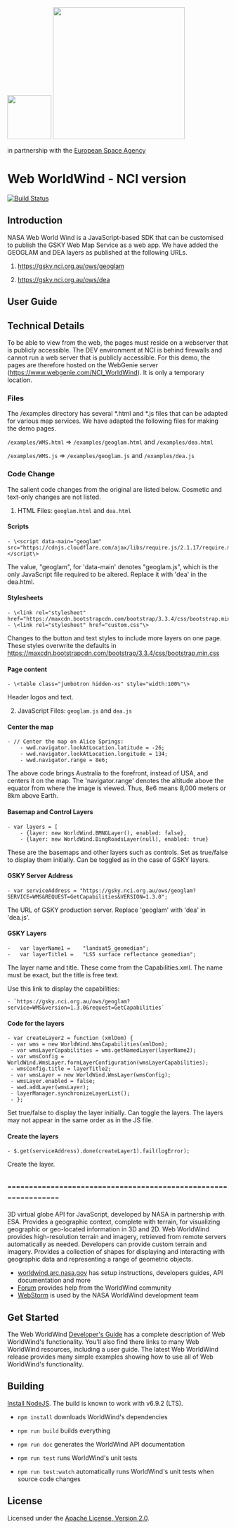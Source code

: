 <img src="https://worldwind.arc.nasa.gov/img/nasa-logo.svg" height="100"/>
<img src="http://nci.org.au/wp-content/uploads/2018/09/NCI-Australia-and-Text-website-2-2.png" style="width:300px"/>
<p>in partnership with the <a href="http://www.esa.int" target="_blank">European Space Agency</a></p>

# Web WorldWind - NCI version

[![Build Status](https://travis-ci.org/NASAWorldWind/WebWorldWind.svg?branch=develop)](https://github.com/asivapra/WebWorldWind/tree/develop)

## Introduction

NASA Web World Wind is a JavaScript-based SDK that can be customised to publish the GSKY Web Map Service as a web app. 
We have added the GEOGLAM and DEA layers as published at the following URLs.

1. https://gsky.nci.org.au/ows/geoglam

2. https://gsky.nci.org.au/ows/dea

## User Guide

## Technical Details

To be able to view from the web, the pages must reside on a webserver that is publicly accessible. The DEV environment
at NCI is behind firewalls and cannot run a web server that is publicly accessible. For this demo, the pages are
therefore hosted on the WebGenie server (https://www.webgenie.com/NCI_WorldWind). It is only a temporary location.

### Files

The /examples directory has several \*.html and \*.js files that can be adapted for various map services. We have 
adapted the following files for making the demo pages.

`/examples/WMS.html` => `/examples/geoglam.html` and `/examples/dea.html`

`/examples/WMS.js` => `/examples/geoglam.js` and `/examples/dea.js`

### Code Change

The salient code changes from the original are listed below. Cosmetic and text-only changes are not listed.

1. HTML Files: `geoglam.html` and `dea.html`

#### Scripts

	- \<script data-main="geoglam" src="https://cdnjs.cloudflare.com/ajax/libs/require.js/2.1.17/require.min.js"\>\</script\>

The value, "geoglam", for 'data-main' denotes "geoglam.js", which is the only JavaScript file required to be altered.
Replace it with 'dea' in the dea.html.

#### Stylesheets

	- \<link rel="stylesheet" href="https://maxcdn.bootstrapcdn.com/bootstrap/3.3.4/css/bootstrap.min.css"\>
	- \<link rel="stylesheet" href="custom.css"\>

Changes to the button and text styles to include more layers on one page. These styles overwrite the defaults 
in https://maxcdn.bootstrapcdn.com/bootstrap/3.3.4/css/bootstrap.min.css

#### Page content

	- \<table class="jumbotron hidden-xs" style="width:100%"\>

Header logos and text.
		
2. JavaScript Files: `geoglam.js` and `dea.js`

#### Center the map

	- // Center the map on Alice Springs:
		- wwd.navigator.lookAtLocation.latitude = -26; 
		- wwd.navigator.lookAtLocation.longitude = 134;
		- wwd.navigator.range = 8e6; 

The above code brings Australia to the forefront, instead of USA, and centers it on the map. The 'navigator.range' 
denotes the altitude above the equator from where the image is viewed. Thus, 8e6 means 8,000 meters or 8km above Earth.

#### Basemap and Control Layers

	- var layers = [
    	- {layer: new WorldWind.BMNGLayer(), enabled: false},
		- {layer: new WorldWind.BingRoadsLayer(null), enabled: true}

These are the basemaps and other layers such as controls. Set as true/false to display them initially. Can be toggled
as in the case of GSKY layers.

#### GSKY Server Address

	- var serviceAddress = "https://gsky.nci.org.au/ows/geoglam?SERVICE=WMS&REQUEST=GetCapabilities&VERSION=1.3.0";

The URL of GSKY production server. Replace 'geoglam' with 'dea' in 'dea.js'.

#### GSKY Layers

	-	var layerName1 = 	"landsat5_geomedian";
	-	var layerTitle1 = 	"LS5 surface reflectance geomedian";

The layer name and title. These come from the Capabilities.xml. The name must be exact, but the title is free text.

Use this link to display the capabilities: 

	- `https://gsky.nci.org.au/ows/geoglam?service=WMS&version=1.3.0&request=GetCapabilities`

#### Code for the layers	
	
    - var createLayer2 = function (xmlDom) {
     - var wms = new WorldWind.WmsCapabilities(xmlDom);
     - var wmsLayerCapabilities = wms.getNamedLayer(layerName2);
     - var wmsConfig = WorldWind.WmsLayer.formLayerConfiguration(wmsLayerCapabilities);
     - wmsConfig.title = layerTitle2;
     - var wmsLayer = new WorldWind.WmsLayer(wmsConfig);
     - wmsLayer.enabled = false;
     - wwd.addLayer(wmsLayer);
     - layerManager.synchronizeLayerList();
     - };

Set true/false to display the layer initially. Can toggle the layers. The layers may not appear in the 
same order as in the JS file.

#### Create the layers

	- $.get(serviceAddress).done(createLayer1).fail(logError);
	
Create the layer.	
     
## ---------------------------------------------------------------
3D virtual globe API for JavaScript, developed by NASA in partnership with ESA. Provides a geographic context, complete with terrain, 
for visualizing geographic or geo-located information in 3D and 2D. Web WorldWind provides high-resolution terrain and 
imagery, retrieved from remote servers automatically as needed. Developers can provide custom terrain and imagery.
Provides a collection of shapes for displaying and interacting with geographic data and representing a range of 
geometric objects.   

- [worldwind.arc.nasa.gov](https://worldwind.arc.nasa.gov) has setup instructions, developers guides, API documentation and more
- [Forum](https://forum.worldwindcentral.com) provides help from the WorldWind community
- [WebStorm](https://www.jetbrains.com/webstorm) is used by the NASA WorldWind development team

## Get Started

The Web WorldWind [Developer's Guide](https://worldwind.arc.nasa.gov/web) has a complete description of Web 
WorldWind's functionality. You'll also find there links to many Web WorldWind resources, including a user guide. The 
latest Web WorldWind release provides many simple examples showing how to use all of Web WorldWind's functionality.

## Building

[Install NodeJS](https://nodejs.org). The build is known to work with v6.9.2 (LTS).

- `npm install` downloads WorldWind's dependencies

- `npm run build` builds everything

- `npm run doc` generates the WorldWind API documentation

- `npm run test` runs WorldWind's unit tests

- `npm run test:watch` automatically runs WorldWind's unit tests when source code changes

## License

Licensed under the [Apache License, Version 2.0](https://apache.org/licenses/LICENSE-2.0).
